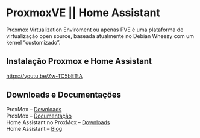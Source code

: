 # ProxmoxVE || Home Assistant
Proxmox Virtualization Enviroment ou apenas PVE é uma plataforma de virtualização open source, baseada atualmente no Debian Wheezy com um kernel “customizado”.

## Instalação  Proxmox e Home Assistant

https://youtu.be/Zw-TC5bETtA

## Downloads e Documentações


ProxMox – [Downloads](https://proxmox.com/en/downloads/category/iso-images-pve)</br>
ProxMox – [Documentação](https://proxmox.com/en/downloads/category/documentation-pvee)</br>
Home Assistant no ProxMox – [Downloads](https://www.home-assistant.io/installation/alternative)</br>
Home Assistant – [Blog](https://www.home-assistant.io/blog/)
